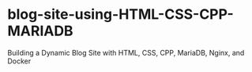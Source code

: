 # blog-site-using-HTML-CSS-CPP-MARIADB
Building a Dynamic Blog Site with HTML, CSS, CPP, MariaDB, Nginx, and Docker
